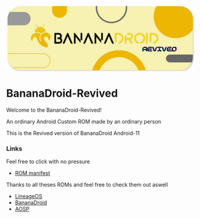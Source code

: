 ![BananaDroid-Revived](https://github.com/BananaDroid-Revived/.github/raw/main/profile/banner.png)

BananaDroid-Revived
=====================
Welcome to the BananaDroid-Revived!

An ordinary Android Custom ROM made by an ordinary person 

This is the Revived version of BananaDroid Android-11

### Links
Feel free to click with no pressure
- [ROM manifest](https://github.com/BananaDroid-Revived/android_manifest)

Thanks to all theses ROMs and feel free to check them out aswell
- [LineageOS](https://github.com/LineageOS)
- [BananaDroid](https://github.com/BananaDroid)
- [AOSP](https://android.googlesource.com)